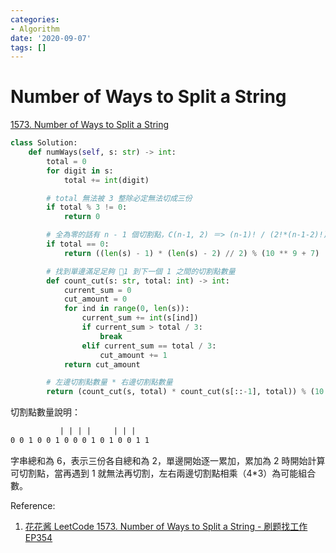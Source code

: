 ```yaml
---
categories:
- Algorithm
date: '2020-09-07'
tags: []
---
```


# Number of Ways to Split a String

[1573. Number of Ways to Split a String](https://leetcode.com/problems/number-of-ways-to-split-a-string/)

```python
class Solution:
    def numWays(self, s: str) -> int:
        total = 0
        for digit in s:
            total += int(digit)

        # total 無法被 3 整除必定無法切成三份
        if total % 3 != 0:
            return 0

        # 全為零的話有 n - 1 個切割點，C(n-1, 2) ＝> (n-1)! / (2!*(n-1-2)!)  => (n-1)(n-2) / 2
        if total == 0:
            return ((len(s) - 1) * (len(s) - 2) // 2) % (10 ** 9 + 7)

        # 找到單邊滿足足夠 1 到下一個 1 之間的切割點數量
        def count_cut(s: str, total: int) -> int:
            current_sum = 0
            cut_amount = 0
            for ind in range(0, len(s)):
                current_sum += int(s[ind])
                if current_sum > total / 3:
                    break
                elif current_sum == total / 3:
                    cut_amount += 1
            return cut_amount

        # 左邊切割點數量 * 右邊切割點數量
        return (count_cut(s, total) * count_cut(s[::-1], total)) % (10 ** 9 + 7)
```

切割點數量說明：

```txt
           | | | |     | | |  
0 0 1 0 0 1 0 0 0 1 0 1 0 0 1 1  
```

字串總和為 6，表示三份各自總和為 2，單邊開始逐一累加，累加為 2 時開始計算可切割點，當再遇到 1 就無法再切割，左右兩邊切割點相乘（4*3）為可能組合數。

Reference:

1. [花花酱 LeetCode 1573. Number of Ways to Split a String - 刷题找工作 EP354](https://youtu.be/gkFKRbkrIws)